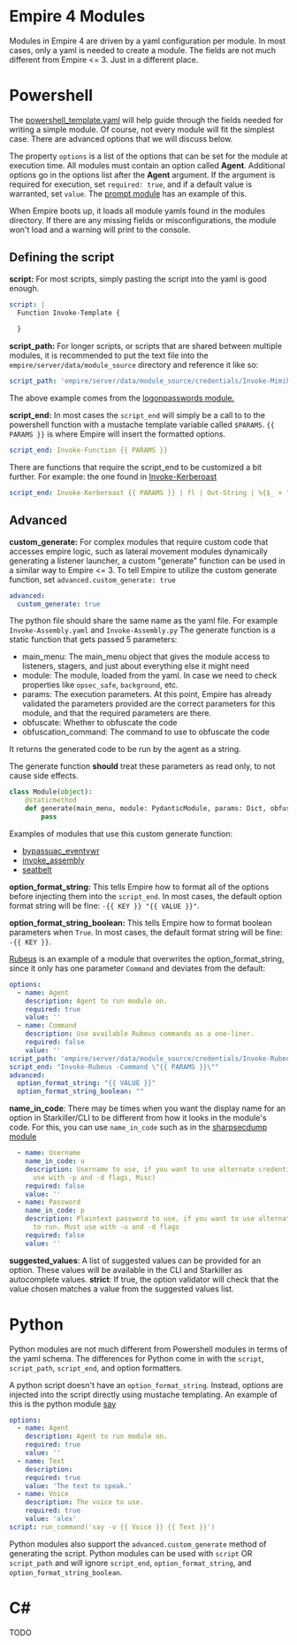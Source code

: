 Empire 4 Modules
================

Modules in Empire 4 are driven by a yaml configuration per module.
In most cases, only a yaml is needed to create a module. The fields are not much different from Empire <= 3. Just in a different place.

# Powershell

The [powershell_template.yaml](../empire/server/modules/powershell_template.yaml) will help guide through the fields needed for writing a simple module.
Of course, not every module will fit the simplest case. There are advanced options that we will discuss below.

The property `options` is a list of the options that can be set for the module at execution time.
All modules must contain an option called **Agent**. Additional options go in the options list after the **Agent** argument.
If the argument is required for execution, set `required: true`, and if a default value is warranted, set `value`.
The [prompt module](../empire/server/modules/powershell/collection/prompt.yaml) has an example of this.

When Empire boots up, it loads all module yamls found in the modules directory. If there are any missing fields or misconfigurations, the module won't load and a warning will print to the console.

##  Defining the script
**script:** For most scripts, simply pasting the script into the yaml is good enough.
```yaml
script: |
  Function Invoke-Template {
  
  }
```

**script_path:** For longer scripts, or scripts that are shared between multiple modules,
it is recommended to put the text file into the `empire/server/data/module_source` directory and reference it like so:
```yaml
script_path: 'empire/server/data/module_source/credentials/Invoke-Mimikatz.ps1'
```
The above example comes from the [logonpasswords module.](../empire/server/modules/powershell/credentials/mimikatz/logonpasswords.yaml)


**script_end:** In most cases the `script_end` will simply be a call to to the powershell function with a mustache template variable called `$PARAMS`.
`{{ PARAMS }}` is where Empire will insert the formatted options.
```yaml
script_end: Invoke-Function {{ PARAMS }}
```

There are functions that require the script_end to be customized a bit further. For example: the one found in [Invoke-Kerberoast](../empire/server/modules/powershell/credentials/invoke_kerberoast.yaml)
```yaml
script_end: Invoke-Kerberoast {{ PARAMS }} | fl | Out-String | %{$_ + "`n"};"`nInvoke-Kerberoast completed!
```

## Advanced
**custom_generate:** For complex modules that require custom code that accesses empire logic, such as lateral movement modules dynamically generating a listener launcher,
a custom "generate" function can be used in a similar way to Empire <= 3.
To tell Empire to utilize the custom generate function, set `advanced.custom_generate: true`
```yaml
advanced:
  custom_generate: true
```

The python file should share the same name as the yaml file. For example `Invoke-Assembly.yaml` and `Invoke-Assembly.py`
The generate function is a static function that gets passed 5 parameters:
- main_menu: The main_menu object that gives the module access to listeners, stagers, and just about everything else it might need
- module: The module, loaded from the yaml. In case we need to check properties like `opsec_safe`, `background`, etc.
- params: The execution parameters. At this point, Empire has already validated the parameters provided are the correct parameters for this module, and that the required parameters are there.
- obfuscate: Whether to obfuscate the code
- obfuscation_command: The command to use to obfuscate the code

It returns the generated code to be run by the agent as a string.

The generate function **should** treat these parameters as read only, to not cause side effects.
```python
class Module(object):
    @staticmethod
    def generate(main_menu, module: PydanticModule, params: Dict, obfuscate: bool = False, obfuscation_command: str = "") -> str:
        pass
```
Examples of modules that use this custom generate function:
- [bypassuac_eventvwr](../empire/server/modules/powershell/privesc/bypassuac_eventvwr.py)
- [invoke_assembly](../empire/server/modules/powershell/code_execution/invoke_assembly.py)
- [seatbelt](../empire/server/modules/powershell/situational_awareness/host/seatbelt.py)


**option_format_string:** This tells Empire how to format all of the options before injecting them into the `script_end`.
In most cases, the default option format string will be fine: `-{{ KEY }} "{{ VALUE }}"`.

**option_format_string_boolean:** This tells Empire how to format boolean parameters when `True`.
In most cases, the default format string will be fine: `-{{ KEY }}`.

[Rubeus](../empire/server/modules/powershell/credentials/rubeus.yaml) is an example of a module that overwrites the option_format_string, since it only has one parameter `Command` and deviates from the default:
```yaml
options:
  - name: Agent
    description: Agent to run module on.
    required: true
    value: ''
  - name: Command
    description: Use available Rubeus commands as a one-liner.
    required: false
    value: ''
script_path: 'empire/server/data/module_source/credentials/Invoke-Rubeus.ps1'
script_end: "Invoke-Rubeus -Command \"{{ PARAMS }}\""
advanced:
  option_format_string: "{{ VALUE }}"
  option_format_string_boolean: ""
```

**name_in_code**: There may be times when you want the display name for an option in Starkiller/CLI to be different from how it looks in the module's code.
For this, you can use `name_in_code` such as in the [sharpsecdump module](../empire/server/modules/powershell/credentials/sharpsecdump.yaml)
```yaml
  - name: Username
    name_in_code: u
    description: Username to use, if you want to use alternate credentials to run. Must
      use with -p and -d flags, Misc)
    required: false
    value: ''
  - name: Password
    name_in_code: p
    description: Plaintext password to use, if you want to use alternate credentials
      to run. Must use with -u and -d flags
    required: false
    value: ''
```

**suggested_values**: A list of suggested values can be provided for an option.
These values will be available in the CLI and Starkiller as autocomplete values.
**strict**: If true, the option validator will check that the value chosen matches a value from
the suggested values list.

# Python
Python modules are not much different from Powershell modules in terms of the yaml schema.
The differences for Python come in with the `script`, `script_path`, `script_end`, and option formatters.

A python script doesn't have an `option_format_string`. Instead, options are injected into the script directly using mustache templating.
An example of this is the python module [say](../empire/server/modules/python/trollsploit/osx/say.yaml)
```yaml
options:
  - name: Agent
    description: Agent to run module on.
    required: true
    value: ''
  - name: Text
    description:
    required: true
    value: 'The text to speak.'
  - name: Voice
    description: The voice to use.
    required: true
    value: 'alex'
script: run_command('say -v {{ Voice }} {{ Text }}')
```
Python modules also support the `advanced.custom_generate` method of generating the script.
Python modules can be used with `script` OR `script_path` and will ignore `script_end`, `option_format_string`, and `option_format_string_boolean`.

# C#
TODO

<!--TODO Mention the new config for retaining last value-->
